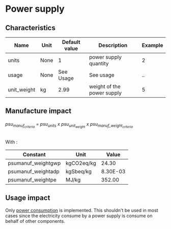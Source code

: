 # Power supply

## Characteristics

| Name               | Unit | Default value | Description                 | Example |
|--------------------|------|---------------|-----------------------------|---------|
| units              | None | 1             | power supply quantity       | 2       |
| usage              | None | See Usage     | See usage                   | ..      |
| unit_weight        | kg   | 2.99          | weight of the power supply  | 5       |

## Manufacture impact

<h6>psu<sub>manuf<sub><em>criteria</em></sub></sub> = psu<sub>units</sub> x psu<sub>unit<sub>weight</sub></sub> x psu<sub>manuf_weight<sub><em>criteria</em></sub></sub></h6>

With :

| Constant           | Unit       | Value    |
|--------------------|------------|----------|
| psumanuf_weightgwp | kgCO2eq/kg | 24.30    |
| psumanuf_weightadp | kgSbeq/kg  | 8.30E-03 |
| psumanuf_weightpe  | MJ/kg      | 352.00   |

## Usage impact

Only [power consumption](../usage/elec_conso.md) is implemented. 
This shouldn't be used in most cases since the electricity consume by a power supply is consume on behalf of other components.